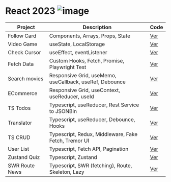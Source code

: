 # React 2023 ![image](https://github.com/pGarciaAndres/react-2023/assets/30140745/5baa2948-8ca1-4c8f-ab14-d778f755d0c4)




| Project       | Description                                             | Code                              |
| ------------- | ------------------------------------------------------- | --------------------------------- |
| Follow Card   | Components, Arrays, Props, State                        | [Ver](projects/01-follow-cards/)  |
| Video Game    | useState, LocalStorage                                  | [Ver](projects/02-videogame/)     |
| Check Cursor  | useEffect, eventListener                                | [Ver](projects/03-check-cursor/)  |
| Fetch Data    | Custom Hooks, Fetch, Promise, Playwright Test           | [Ver](projects/04-fetch-data/)    |
| Search movies | Responsive Grid, useMemo, useCallback, useRef, Debounce | [Ver](projects/05-search-movies/) |
| ECommerce     | Responsive Grid, useContext, useReducer, useId          | [Ver](projects/06-ecommerce/)     |
| TS Todos      | Typescript, useReducer, Rest Service to JSONBin         | [Ver](projects/07-typescript-todos/)     |
| Translator    | Typescript, useReducer, Debounce, Hooks                 | [Ver](projects/08-translator/)    |
| TS CRUD       | Typescript, Redux, Middleware, Fake Fetch, Tremor UI    | [Ver](projects/09-redux-crud/)    |
| User List     | Typescript, Fetch API, Pagination                       | [Ver](projects/10-users-library/) |
| Zustand Quiz  | Typescript, Zustand                                     | [Ver](projects/11-zustand-quiz/)  |
| SWR Route News| Typescript, SWR (fetching), Route, Skeleton, Lazy       | [Ver](projects/12-swr-route-news/)|
